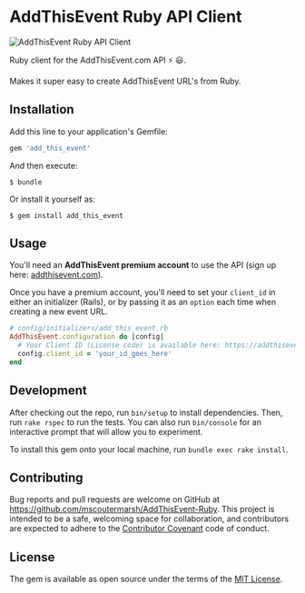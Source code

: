 # AddThisEvent Ruby API Client
![AddThisEvent Ruby API Client](https://raw.githubusercontent.com/mscoutermarsh/AddThisEvent-Ruby/master/addthisevent-ruby.png)

Ruby client for the AddThisEvent.com API :zap: :smiley:.

Makes it super easy to create AddThisEvent URL's from Ruby.

## Installation

Add this line to your application's Gemfile:

```ruby
gem 'add_this_event'
```

And then execute:

    $ bundle

Or install it yourself as:

    $ gem install add_this_event

## Usage

You'll need an **AddThisEvent premium account** to use the API (sign up here: [addthisevent.com](https://addthisevent.com)). 

Once you have a premium account, you'll need to set your `client_id` in either an initializer (Rails), or by passing it as an `option` each time when creating a new event URL.
```Ruby
# config/initializers/add_this_event.rb
AddThisEvent.configuration do |config|
  # Your Client ID (License code) is available here: https://addthisevent.com/account/
  config.client_id = 'your_id_goes_here' 
end
```

## Development

After checking out the repo, run `bin/setup` to install dependencies. Then, run `rake rspec` to run the tests. You can also run `bin/console` for an interactive prompt that will allow you to experiment.

To install this gem onto your local machine, run `bundle exec rake install`.

## Contributing

Bug reports and pull requests are welcome on GitHub at https://github.com/mscoutermarsh/AddThisEvent-Ruby. This project is intended to be a safe, welcoming space for collaboration, and contributors are expected to adhere to the [Contributor Covenant](http://contributor-covenant.org) code of conduct.


## License

The gem is available as open source under the terms of the [MIT License](http://opensource.org/licenses/MIT).

